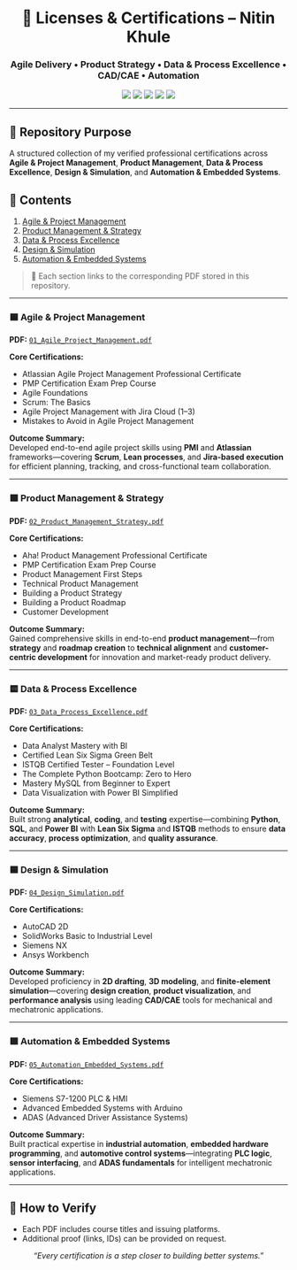 <!-- HEADER -->
<h1 align="center">🚀 Licenses & Certifications – Nitin Khule</h1>
<h3 align="center">Agile Delivery • Product Strategy • Data & Process Excellence • CAD/CAE • Automation</h3>

<p align="center">
  <img src="https://img.shields.io/badge/Agile%20%26%20PM-Scrum%20%7C%20Lean%20%7C%20Jira-blue?style=for-the-badge&logo=jira" />
  <img src="https://img.shields.io/badge/Product%20Management-Strategy%20%7C%20Roadmaps-purple?style=for-the-badge&logo=producthunt" />
  <img src="https://img.shields.io/badge/Data%20%26%20Quality-Python%20%7C%20SQL%20%7C%20Power%20BI-yellow?style=for-the-badge&logo=powerbi" />
  <img src="https://img.shields.io/badge/CAD%20%26%20Simulation-SolidWorks%20%7C%20AutoCAD%20%7C%20Ansys-blueviolet?style=for-the-badge&logo=autodesk" />
  <img src="https://img.shields.io/badge/Automation-PLC%20%7C%20Arduino%20%7C%20ADAS-green?style=for-the-badge&logo=siemens" />
</p>

---

## 📁 Repository Purpose
A structured collection of my verified professional certifications across **Agile & Project Management**, **Product Management**, **Data & Process Excellence**, **Design & Simulation**, and **Automation & Embedded Systems**.

## 🧭 Contents
1. [Agile & Project Management](#-agile--project-management)
2. [Product Management & Strategy](#-product-management--strategy)
3. [Data & Process Excellence](#-data--process-excellence)
4. [Design & Simulation](#-design--simulation)
5. [Automation & Embedded Systems](#-automation--embedded-systems)

> 📎 Each section links to the corresponding PDF stored in this repository.

---

### 🟦 Agile & Project Management
**PDF:** [`01_Agile_Project_Management.pdf`](https://github.com/NitinKhule/Licenses-certifications/blob/main/1.Agile%20%26%20Project%20Management%20Certifications.pdf)

**Core Certifications:**
- Atlassian Agile Project Management Professional Certificate  
- PMP Certification Exam Prep Course  
- Agile Foundations  
- Scrum: The Basics  
- Agile Project Management with Jira Cloud (1–3)  
- Mistakes to Avoid in Agile Project Management  

**Outcome Summary:**  
Developed end-to-end agile project skills using **PMI** and **Atlassian** frameworks—covering **Scrum**, **Lean processes**, and **Jira-based execution** for efficient planning, tracking, and cross-functional team collaboration.

---

### 🟪 Product Management & Strategy
**PDF:** [`02_Product_Management_Strategy.pdf`](./02_Product_Management_Strategy.pdf)

**Core Certifications:**
- Aha! Product Management Professional Certificate  
- PMP Certification Exam Prep Course  
- Product Management First Steps  
- Technical Product Management  
- Building a Product Strategy  
- Building a Product Roadmap  
- Customer Development  

**Outcome Summary:**  
Gained comprehensive skills in end-to-end **product management**—from **strategy** and **roadmap creation** to **technical alignment** and **customer-centric development** for innovation and market-ready product delivery.

---

### 🟨 Data & Process Excellence
**PDF:** [`03_Data_Process_Excellence.pdf`](./03_Data_Process_Excellence.pdf)

**Core Certifications:**
- Data Analyst Mastery with BI  
- Certified Lean Six Sigma Green Belt  
- ISTQB Certified Tester – Foundation Level  
- The Complete Python Bootcamp: Zero to Hero  
- Mastery MySQL from Beginner to Expert  
- Data Visualization with Power BI Simplified  

**Outcome Summary:**  
Built strong **analytical**, **coding**, and **testing** expertise—combining **Python**, **SQL**, and **Power BI** with **Lean Six Sigma** and **ISTQB** methods to ensure **data accuracy**, **process optimization**, and **quality assurance**.

---

### 🟦 Design & Simulation
**PDF:** [`04_Design_Simulation.pdf`](./04_Design_Simulation.pdf)

**Core Certifications:**
- AutoCAD 2D  
- SolidWorks Basic to Industrial Level  
- Siemens NX  
- Ansys Workbench  

**Outcome Summary:**  
Developed proficiency in **2D drafting**, **3D modeling**, and **finite-element simulation**—covering **design creation**, **product visualization**, and **performance analysis** using leading **CAD/CAE** tools for mechanical and mechatronic applications.

---

### 🟩 Automation & Embedded Systems
**PDF:** [`05_Automation_Embedded_Systems.pdf`](./05_Automation_Embedded_Systems.pdf)

**Core Certifications:**
- Siemens S7-1200 PLC & HMI  
- Advanced Embedded Systems with Arduino  
- ADAS (Advanced Driver Assistance Systems)  

**Outcome Summary:**  
Built practical expertise in **industrial automation**, **embedded hardware programming**, and **automotive control systems**—integrating **PLC logic**, **sensor interfacing**, and **ADAS fundamentals** for intelligent mechatronic applications.

---

## 🔎 How to Verify
- Each PDF includes course titles and issuing platforms.  
- Additional proof (links, IDs) can be provided on request.

<p align="center">
  <i>“Every certification is a step closer to building better systems.”</i>
</p>
